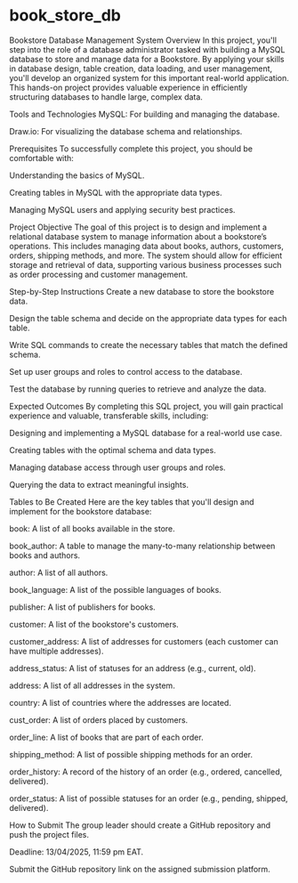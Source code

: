 # book_store_db

Bookstore Database Management System
Overview
In this project, you'll step into the role of a database administrator tasked with building a MySQL database to store and manage data for a Bookstore. By applying your skills in database design, table creation, data loading, and user management, you'll develop an organized system for this important real-world application. This hands-on project provides valuable experience in efficiently structuring databases to handle large, complex data.

Tools and Technologies
MySQL: For building and managing the database.

Draw.io: For visualizing the database schema and relationships.

Prerequisites
To successfully complete this project, you should be comfortable with:

Understanding the basics of MySQL.

Creating tables in MySQL with the appropriate data types.

Managing MySQL users and applying security best practices.

Project Objective
The goal of this project is to design and implement a relational database system to manage information about a bookstore’s operations. This includes managing data about books, authors, customers, orders, shipping methods, and more. The system should allow for efficient storage and retrieval of data, supporting various business processes such as order processing and customer management.

Step-by-Step Instructions
Create a new database to store the bookstore data.

Design the table schema and decide on the appropriate data types for each table.

Write SQL commands to create the necessary tables that match the defined schema.

Set up user groups and roles to control access to the database.

Test the database by running queries to retrieve and analyze the data.

Expected Outcomes
By completing this SQL project, you will gain practical experience and valuable, transferable skills, including:

Designing and implementing a MySQL database for a real-world use case.

Creating tables with the optimal schema and data types.

Managing database access through user groups and roles.

Querying the data to extract meaningful insights.

Tables to Be Created
Here are the key tables that you'll design and implement for the bookstore database:

book: A list of all books available in the store.

book_author: A table to manage the many-to-many relationship between books and authors.

author: A list of all authors.

book_language: A list of the possible languages of books.

publisher: A list of publishers for books.

customer: A list of the bookstore's customers.

customer_address: A list of addresses for customers (each customer can have multiple addresses).

address_status: A list of statuses for an address (e.g., current, old).

address: A list of all addresses in the system.

country: A list of countries where the addresses are located.

cust_order: A list of orders placed by customers.

order_line: A list of books that are part of each order.

shipping_method: A list of possible shipping methods for an order.

order_history: A record of the history of an order (e.g., ordered, cancelled, delivered).

order_status: A list of possible statuses for an order (e.g., pending, shipped, delivered).

How to Submit
The group leader should create a GitHub repository and push the project files.

Deadline: 13/04/2025, 11:59 pm EAT.

Submit the GitHub repository link on the assigned submission platform.
